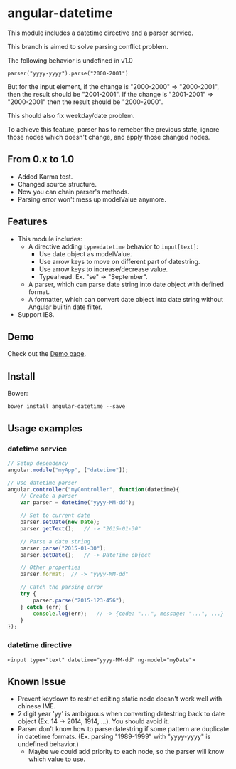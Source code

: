 angular-datetime
================
This module includes a datetime directive and a parser service.

This branch is aimed to solve parsing conflict problem.

The following behavior is undefined in v1.0
```
parser("yyyy-yyyy").parse("2000-2001")
```
But for the input element, if the change is "2000-2000" => "2000-2001", then the result should be "2001-2001". If the change is "2001-2001" => "2000-2001" then the result should be "2000-2000".

This should also fix weekday/date problem.

To achieve this feature, parser has to remeber the previous state, ignore those nodes which doesn't change, and apply those changed nodes.

From 0.x to 1.0
---------------
* Added Karma test.
* Changed source structure.
* Now you can chain parser's methods.
* Parsing error won't mess up modelValue anymore.

Features
--------
* This module includes:
	- A directive adding `type=datetime` behavior to `input[text]`:
		- Use date object as modelValue.
		- Use arrow keys to move on different part of datestring.
		- Use arrow keys to increase/decrease value.
		- Typeahead. Ex. "se" -> "September".
	- A parser, which can parse date string into date object with defined format.
	- A formatter, which can convert date object into date string without Angular builtin date filter.
* Support IE8.

Demo
----
Check out the [Demo page][demo].

[demo]: https://rawgit.com/eight04/angular-datetime/master/demo.html

Install
-------
Bower:

	bower install angular-datetime --save

Usage examples
--------------
### datetime service ###
```Javascript
// Setup dependency
angular.module("myApp", ["datetime"]);

// Use datetime parser
angular.controller("myController", function(datetime){
	// Create a parser
	var parser = datetime("yyyy-MM-dd");

	// Set to current date
	parser.setDate(new Date);
	parser.getText();	// -> "2015-01-30"

	// Parse a date string
	parser.parse("2015-01-30");
	parser.getDate();	// -> DateTime object

	// Other properties
	parser.format;	// -> "yyyy-MM-dd"

	// Catch the parsing error
	try {
		parser.parse("2015-123-456");
	} catch (err) {
		console.log(err);	// -> {code: "...", message: "...", ...}
	}
});
```
### datetime directive ###
```
<input type="text" datetime="yyyy-MM-dd" ng-model="myDate">
```

Known Issue
-----------
* Prevent keydown to restrict editing static node doesn't work well with chinese IME.
* 2 digit year 'yy' is ambiguous when converting datestring back to date object (Ex. 14 -> 2014, 1914, ...). You should avoid it.
* Parser don't know how to parse datestring if some pattern are duplicate in datetime formats. (Ex. parsing "1989-1999" with "yyyy-yyyy" is undefined behavior.)
	- Maybe we could add priority to each node, so the parser will know which value to use.
